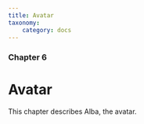 ```yaml
---
title: Avatar
taxonomy:
    category: docs
---
```


### Chapter 6

# Avatar

This chapter describes Alba, the avatar.
